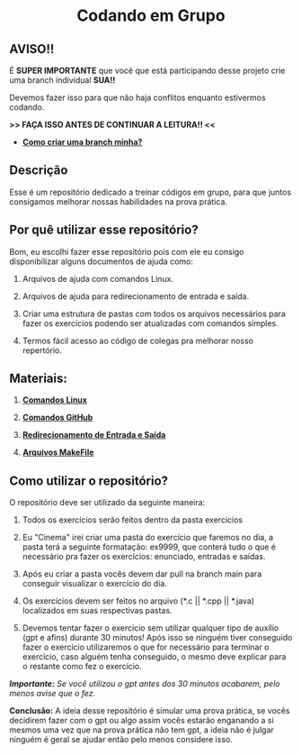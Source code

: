 <h1 align="center">Codando em Grupo</h1>

## AVISO!!

É **SUPER IMPORTANTE** que você que está participando desse projeto crie uma branch individual **SUA!!**

Devemos fazer isso para que não haja conflitos enquanto estivermos codando.

**>> FAÇA ISSO ANTES DE CONTINUAR A LEITURA!! <<**

- [**Como criar uma branch minha?**](https://github.com/LucasReis26/codandoEmGrupo/blob/main/ajuda/criandoBranch.md)

## Descrição

Esse é um repositório dedicado a treinar códigos em grupo, para que juntos consigamos melhorar nossas habilidades na prova prática.

## Por quê utilizar esse repositório?

Bom, eu escolhi fazer esse repositório pois com ele eu consigo disponibilizar alguns documentos de ajuda como: 

1. Arquivos de ajuda com comandos Linux.

1. Arquivos de ajuda para redirecionamento de entrada e saída.

1. Criar uma estrutura de pastas com todos os arquivos necessários para fazer os exercícios podendo ser atualizadas com comandos simples. 

1. Termos fácil acesso ao código de colegas pra melhorar nosso repertório.

## Materiais:

1. [**Comandos Linux**](https://github.com/LucasReis26/codandoEmGrupo/blob/main/ajuda/comandosLinux.md)

1. [**Comandos GitHub**](https://github.com/LucasReis26/codandoEmGrupo/blob/main/ajuda/comandosGitHub.md)

1. [**Redirecionamento de Entrada e Saída**]()

1. [**Arquivos MakeFile**]()

## Como utilizar o repositório?

O repositório deve ser utilizado da seguinte maneira:

1. Todos os exercícios serão feitos dentro da pasta exercicios

1. Eu "Cinema" irei criar uma pasta do exercício que faremos no dia, a pasta terá a seguinte formatação: ex9999, que conterá tudo o que é necessário pra fazer os exercícios: enunciado, entradas e saídas.

1. Após eu criar a pasta vocês devem dar pull na branch main para conseguir visualizar o exercício do dia.

1. Os exercícios devem ser feitos no arquivo (*.c || *.cpp || *.java) localizados em suas respectivas pastas.

1. Devemos tentar fazer o exercício sem utilizar qualquer tipo de auxílio (gpt e afins) durante 30 minutos! Após isso se ninguém tiver conseguido fazer o exercício utilizaremos o que for necessário para terminar o exercício, caso alguém tenha conseguido, o mesmo deve explicar para o restante como fez o exercício.

_**Importante:** Se você utilizou o gpt antes dos 30 minutos acabarem, pelo menos avise que o fez._

**Conclusão:** A ideia desse repositório é simular uma prova prática, se vocês decidirem fazer com o gpt ou algo assim vocês estarão enganando a si mesmos uma vez que na prova prática não tem gpt, a ideia não é julgar ninguém é geral se ajudar então pelo menos considere isso.
